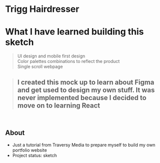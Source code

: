 # Trigg Hairdresser

# What I have learned building this sketch

> UI design and mobile first design  
> Color palettes combinations to reflect the product    
> Single scroll webpage    

> ## I created this mock up to learn about Figma and get used to design my own stuff. It was never implemented because I decided to move on to learning React

&nbsp;
&nbsp;
&nbsp;

## About

* Just a tutorial from Traversy Media to prepare myself to build my own portfolio website
* Project status: sketch

